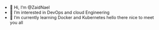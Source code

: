 - 👋 Hi, I’m @ZaidNael
- 👀 I’m interested in DevOps and cloud Engineering
- 🌱 I’m currently learning Docker and Kubernetes
hello there nice to meet you all
